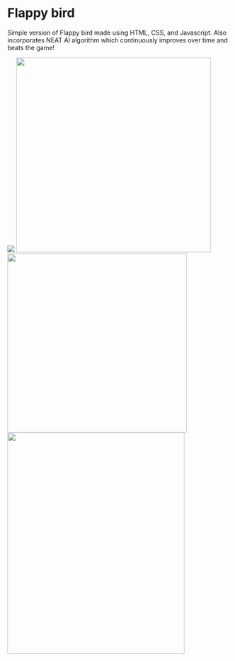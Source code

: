 # Flappy bird
Simple version of Flappy bird made using HTML, CSS, and Javascript. Also incorporates NEAT AI algorithm which continuously improves over time and beats the game!
<span>
  <p>
    <img src="https://github.com/user-attachments/assets/04347a57-3a7f-44a9-8967-eb3507af79fe">
    <img src="https://github.com/user-attachments/assets/ba114013-83db-47fd-9c31-e07db5db1c3b" height = 440px>
    <img src="https://github.com/user-attachments/assets/0ad2c6bf-4923-4be0-bfd9-a2a16514cdfc" width = 405px>
    <img src="https://github.com/user-attachments/assets/83e9b916-830c-4aaa-ae8a-c9a3abeffd75" height = 500px width = 400px>
  </p>
</span>
